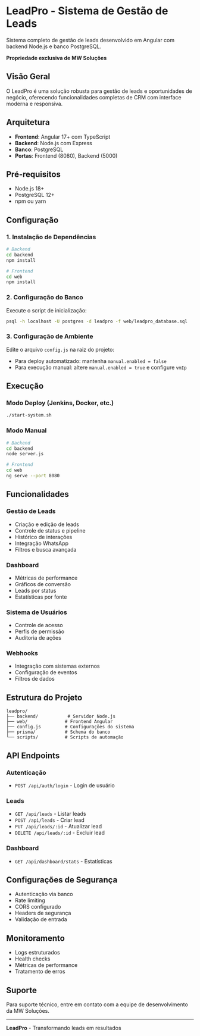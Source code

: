 # LeadPro - Sistema de Gestão de Leads

Sistema completo de gestão de leads desenvolvido em Angular com backend Node.js e banco PostgreSQL.

**Propriedade exclusiva de MW Soluções**

## Visão Geral

O LeadPro é uma solução robusta para gestão de leads e oportunidades de negócio, oferecendo funcionalidades completas de CRM com interface moderna e responsiva.

## Arquitetura

- **Frontend**: Angular 17+ com TypeScript
- **Backend**: Node.js com Express
- **Banco**: PostgreSQL
- **Portas**: Frontend (8080), Backend (5000)

## Pré-requisitos

- Node.js 18+
- PostgreSQL 12+
- npm ou yarn

## Configuração

### 1. Instalação de Dependências

```bash
# Backend
cd backend
npm install

# Frontend
cd web
npm install
```

### 2. Configuração do Banco

Execute o script de inicialização:
```bash
psql -h localhost -U postgres -d leadpro -f web/leadpro_database.sql
```

### 3. Configuração de Ambiente

Edite o arquivo `config.js` na raiz do projeto:
- Para deploy automatizado: mantenha `manual.enabled = false`
- Para execução manual: altere `manual.enabled = true` e configure `vmIp`

## Execução

### Modo Deploy (Jenkins, Docker, etc.)
```bash
./start-system.sh
```

### Modo Manual
```bash
# Backend
cd backend
node server.js

# Frontend
cd web
ng serve --port 8080
```

## Funcionalidades

### Gestão de Leads
- Criação e edição de leads
- Controle de status e pipeline
- Histórico de interações
- Integração WhatsApp
- Filtros e busca avançada

### Dashboard
- Métricas de performance
- Gráficos de conversão
- Leads por status
- Estatísticas por fonte

### Sistema de Usuários
- Controle de acesso
- Perfis de permissão
- Auditoria de ações

### Webhooks
- Integração com sistemas externos
- Configuração de eventos
- Filtros de dados

## Estrutura do Projeto

```
leadpro/
├── backend/           # Servidor Node.js
├── web/              # Frontend Angular
├── config.js         # Configurações do sistema
├── prisma/           # Schema do banco
└── scripts/          # Scripts de automação
```

## API Endpoints

### Autenticação
- `POST /api/auth/login` - Login de usuário

### Leads
- `GET /api/leads` - Listar leads
- `POST /api/leads` - Criar lead
- `PUT /api/leads/:id` - Atualizar lead
- `DELETE /api/leads/:id` - Excluir lead

### Dashboard
- `GET /api/dashboard/stats` - Estatísticas

## Configurações de Segurança

- Autenticação via banco
- Rate limiting
- CORS configurado
- Headers de segurança
- Validação de entrada

## Monitoramento

- Logs estruturados
- Health checks
- Métricas de performance
- Tratamento de erros

## Suporte

Para suporte técnico, entre em contato com a equipe de desenvolvimento da MW Soluções.

---

**LeadPro** - Transformando leads em resultados
